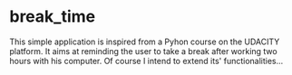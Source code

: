 # break_time
This simple application is inspired from a Pyhon course on the UDACITY platform. It aims at reminding the user to take a break 
after working two hours with his computer. Of course I intend to extend its' functionalities...
